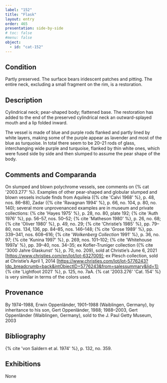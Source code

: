 ```yaml
---
label: "152"
title: "Flask"
layout: entry
order: 465
presentation: side-by-side
# toc: false
#menu: false 
object:
  - id: "cat-152"
---
```


## Condition

Partly preserved. The surface bears iridescent patches and pitting. The entire neck, excluding a small fragment on the rim, is a restoration.

## Description

Cylindrical neck; pear-shaped body; flattened base. The restoration has added to the end of the preserved cylindrical neck an outward-splayed mouth and a lip folded inward.

The vessel is made of blue and purple rods flanked and partly lined by white layers, making some of the purple appear as lavender and most of the blue as turquoise. In total there seem to be 20–21 rods of glass, interchanging wide purple and turquoise, flanked by thin white ones, which were fused side by side and then slumped to assume the pear shape of the body.

## Comments and Comparanda

On slumped and blown polychrome vessels, see comments on {% cat '2003.277' %}. Examples of other pear-shaped and globular slumped and blown vessels include finds from Aquileia ({% cite 'Calvi 1968' %}, p. 48, nos. 86–88), Zadar ({% cite 'Ravagnan 1994' %}, p. 66, no. 104, p. 80, no. 140); several more unprovenanced examples are in museum and private collections: {% cite 'Hayes 1975' %}, p. 28, no. 80, plate 192; {% cite 'Auth 1976' %}, pp. 56–57, nos. 50–52; {% cite 'Matheson 1980' %}, p. 26, no. 68; {% cite 'Oliver 1980' %}, p. 49, no. 29; {% cite 'Christie’s 1985' %}, pp. 79–80, nos. 134, 136, pp. 84–85, nos. 146–148; {% cite 'Grose 1989' %}, pp. 339–341, nos. 608–616; {% cite '*Wolkenberg Collection* 1991' %}, p. 36, no. 97; {% cite 'Kunina 1997' %}, p. 269, nos. 101–102; {% cite 'Whitehouse 1997a' %}, pp. 39–40, nos. 34–35; ex Kofler-Truniger collection ({% cite '3000 Jahre Glaskunst' %}, p. 70, no. 209), sold at Christie’s June 6, 2021 [https://www.christies.com/en/lot/lot-6327009]; ex Plesch collection, sold at Christie’s April 1, 2014 [https://www.christies.com/lot/lot-5776243?ldp_breadcrumb=back&intObjectID=5776243&from=salessummary&lid=1]; {% cite 'Lightfoot 2021' %}, p. 125, no. 7aA. {% cat '2003.276' 'Cat. 154' %} is very similar in terms of the colors used.

## Provenance

By 1974–1988, Erwin Oppenländer, 1901–1988 (Waiblingen, Germany), by inheritance to his son, Gert Oppenländer, 1988; 1988–2003, Gert Oppenländer (Waiblingen, Germany), sold to the J. Paul Getty Museum, 2003

## Bibliography

{% cite 'von Saldern et al. 1974' %}, p. 132, no. 359.

## Exhibitions

None